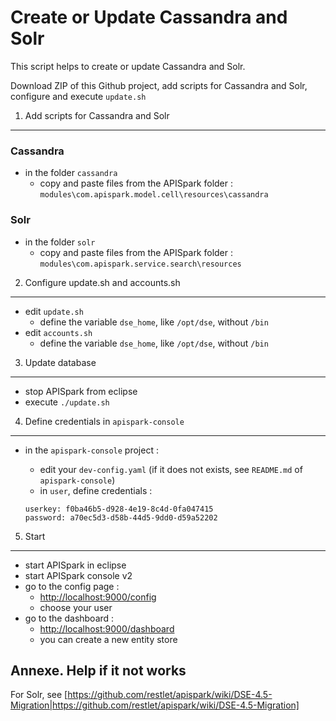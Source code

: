 Create or Update Cassandra and Solr
=========================

This script helps to create or update Cassandra and Solr.

Download ZIP of this Github project, add scripts for Cassandra and Solr, configure and execute ```update.sh```

1. Add scripts for Cassandra and Solr
-------

### Cassandra
* in the folder ```cassandra```
  * copy and paste files from the APISpark folder : ```modules\com.apispark.model.cell\resources\cassandra```

### Solr
* in the folder ```solr```
  * copy and paste files from the APISpark folder : ```modules\com.apispark.service.search\resources```

2. Configure update.sh and accounts.sh
-------------

* edit ```update.sh```
  * define the variable ```dse_home```, like ```/opt/dse```, without ```/bin```
* edit ```accounts.sh```
  * define the variable ```dse_home```, like ```/opt/dse```, without ```/bin```

3. Update database
---
* stop APISpark from eclipse
* execute ```./update.sh```

4. Define credentials in ```apispark-console```
---
* in the ```apispark-console``` project :
  * edit your ```dev-config.yaml``` (if it does not exists, see ```README.md``` of ```apispark-console```)
  * in ```user```, define credentials :

  ```
  userkey: f0ba46b5-d928-4e19-8c4d-0fa047415
  password: a70ec5d3-d58b-44d5-9dd0-d59a52202
  ```

5. Start
---
* start APISpark in eclipse
* start APISpark console v2
* go to the config page : 
  * [http://localhost:9000/config](http://localhost:9000/config)
  * choose your user
* go to the dashboard : 
  * [http://localhost:9000/dashboard](http://localhost:9000/dashboard)
  * you can create a new entity store

Annexe. Help if it not works
----

For Solr, see [https://github.com/restlet/apispark/wiki/DSE-4.5-Migration|https://github.com/restlet/apispark/wiki/DSE-4.5-Migration]

